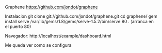 Graphene
https://github.com/jondot/graphene

Instalacion
git clone git://github.com/jondot/graphene.git
cd graphene/
gem install serve
/var/lib/gems/1.8/gems/serve-1.5.2/bin/serve 80 .  (arranca en el puerto 80)

Navegador: http://localhost/example/dashboard.html


Me queda ver como se configura
